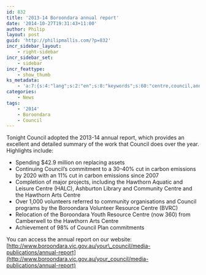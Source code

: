 ```yaml
---
id: 832
title: '2013-14 Boroondara annual report'
date: '2014-10-27T19:31:43+11:00'
author: Philip
layout: post
guid: 'http://philipmallis.com/?p=832'
incr_sidebar_layout:
    - right-sidebar
incr_sidebar_set:
    - sidebar
incr_feattype:
    - show_thumb
ks_metadata:
    - 'a:7:{s:4:"lang";s:2:"en";s:8:"keywords";s:60:"centre,council,annual,boroondara,hawthorn,report,arts,carbon";s:19:"keywords_autoupdate";i:1;s:11:"description";s:152:"Centre (HALC), Ashburton Library and Community Centre and the Hawthorn Arts Centre Over 1,000 volunteers referred to community organisations and Council";s:22:"description_autoupdate";i:1;s:5:"title";s:0:"";s:6:"robots";s:12:"index,follow";}'
categories:
    - News
tags:
    - '2014'
    - Boroondara
    - Council
---
```


Tonight Council adopted the 2013-14 annual report, which provides an excellent and detailed summary of the work that Council does over the year. Highlights include:

- Spending $42.9 million on replacing assets
- Continuing Council’s commitment to a 30-40% cut in carbon emissions by 2020 with an 11% cut in carbon emissions since 2007
- Completion of major projects, including the Hawthorn Aquatic and Leisure Centre (HALC), Ashburton Library and Community Centre and the Hawthorn Arts Centre
- Over 1,000 volunteers referred to community organisations and Council programs by the Boroondara Volunteer Resource Centre (BVRC)
- Relocation of the Boroondara Youth Resource Centre (now 360) from Camberwell to the Hawthorn Arts Centre
- Achievement of 98% of Council Plan commitments

You can access the annual report on our website: [http://www.boroondara.vic.gov.au/your\_council/media-publications/annual-report](http://www.boroondara.vic.gov.au/your_council/media-publications/annual-report)